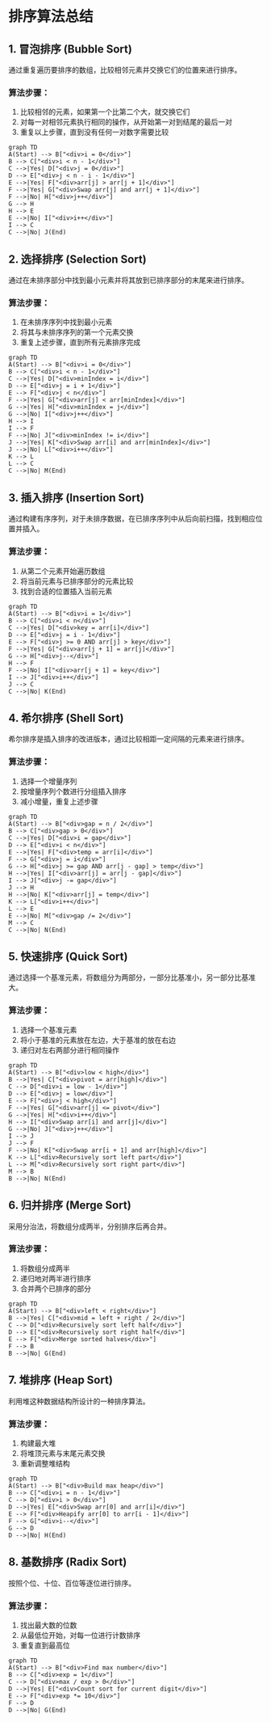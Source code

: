 # 排序算法总结

## 1. 冒泡排序 (Bubble Sort)
通过重复遍历要排序的数组，比较相邻元素并交换它们的位置来进行排序。

### 算法步骤：
1. 比较相邻的元素，如果第一个比第二个大，就交换它们
2. 对每一对相邻元素执行相同的操作，从开始第一对到结尾的最后一对
3. 重复以上步骤，直到没有任何一对数字需要比较

```mermaid
graph TD
A(Start) --> B["<div>i = 0</div>"]
B --> C["<div>i < n - 1</div>"]
C -->|Yes| D["<div>j = 0</div>"]
D --> E["<div>j < n - i - 1</div>"]
E -->|Yes| F["<div>arr[j] > arr[j + 1]</div>"]
F -->|Yes| G["<div>Swap arr[j] and arr[j + 1]</div>"]
F -->|No| H["<div>j++</div>"]
G --> H
H --> E
E -->|No| I["<div>i++</div>"]
I --> C
C -->|No| J(End)
```

## 2. 选择排序 (Selection Sort)
通过在未排序部分中找到最小元素并将其放到已排序部分的末尾来进行排序。

### 算法步骤：
1. 在未排序序列中找到最小元素
2. 将其与未排序序列的第一个元素交换
3. 重复上述步骤，直到所有元素排序完成

```mermaid
graph TD
A(Start) --> B["<div>i = 0</div>"]
B --> C["<div>i < n - 1</div>"]
C -->|Yes| D["<div>minIndex = i</div>"]
D --> E["<div>j = i + 1</div>"]
E --> F["<div>j < n</div>"]
F -->|Yes| G["<div>arr[j] < arr[minIndex]</div>"]
G -->|Yes| H["<div>minIndex = j</div>"]
G -->|No| I["<div>j++</div>"]
H --> I
I --> F
F -->|No| J["<div>minIndex != i</div>"]
J -->|Yes| K["<div>Swap arr[i] and arr[minIndex]</div>"]
J -->|No| L["<div>i++</div>"]
K --> L
L --> C
C -->|No| M(End)
```

## 3. 插入排序 (Insertion Sort)
通过构建有序序列，对于未排序数据，在已排序序列中从后向前扫描，找到相应位置并插入。

### 算法步骤：
1. 从第二个元素开始遍历数组
2. 将当前元素与已排序部分的元素比较
3. 找到合适的位置插入当前元素

```mermaid
graph TD
A(Start) --> B["<div>i = 1</div>"]
B --> C["<div>i < n</div>"]
C -->|Yes| D["<div>key = arr[i]</div>"]
D --> E["<div>j = i - 1</div>"]
E --> F["<div>j >= 0 AND arr[j] > key</div>"]
F -->|Yes| G["<div>arr[j + 1] = arr[j]</div>"]
G --> H["<div>j--</div>"]
H --> F
F -->|No| I["<div>arr[j + 1] = key</div>"]
I --> J["<div>i++</div>"]
J --> C
C -->|No| K(End)
```

## 4. 希尔排序 (Shell Sort)
希尔排序是插入排序的改进版本，通过比较相距一定间隔的元素来进行排序。

### 算法步骤：
1. 选择一个增量序列
2. 按增量序列个数进行分组插入排序
3. 减小增量，重复上述步骤

```mermaid
graph TD
A(Start) --> B["<div>gap = n / 2</div>"]
B --> C["<div>gap > 0</div>"]
C -->|Yes| D["<div>i = gap</div>"]
D --> E["<div>i < n</div>"]
E -->|Yes| F["<div>temp = arr[i]</div>"]
F --> G["<div>j = i</div>"]
G --> H["<div>j >= gap AND arr[j - gap] > temp</div>"]
H -->|Yes| I["<div>arr[j] = arr[j - gap]</div>"]
I --> J["<div>j -= gap</div>"]
J --> H
H -->|No| K["<div>arr[j] = temp</div>"]
K --> L["<div>i++</div>"]
L --> E
E -->|No| M["<div>gap /= 2</div>"]
M --> C
C -->|No| N(End)
```

## 5. 快速排序 (Quick Sort)
通过选择一个基准元素，将数组分为两部分，一部分比基准小，另一部分比基准大。

### 算法步骤：
1. 选择一个基准元素
2. 将小于基准的元素放在左边，大于基准的放在右边
3. 递归对左右两部分进行相同操作

```mermaid
graph TD
A(Start) --> B["<div>low < high</div>"]
B -->|Yes| C["<div>pivot = arr[high]</div>"]
C --> D["<div>i = low - 1</div>"]
D --> E["<div>j = low</div>"]
E --> F["<div>j < high</div>"]
F -->|Yes| G["<div>arr[j] <= pivot</div>"]
G -->|Yes| H["<div>i++</div>"]
H --> I["<div>Swap arr[i] and arr[j]</div>"]
G -->|No| J["<div>j++</div>"]
I --> J
J --> F
F -->|No| K["<div>Swap arr[i + 1] and arr[high]</div>"]
K --> L["<div>Recursively sort left part</div>"]
L --> M["<div>Recursively sort right part</div>"]
M --> B
B -->|No| N(End)
```

## 6. 归并排序 (Merge Sort)
采用分治法，将数组分成两半，分别排序后再合并。

### 算法步骤：
1. 将数组分成两半
2. 递归地对两半进行排序
3. 合并两个已排序的部分

```mermaid
graph TD
A(Start) --> B["<div>left < right</div>"]
B -->|Yes| C["<div>mid = left + right / 2</div>"]
C --> D["<div>Recursively sort left half</div>"]
D --> E["<div>Recursively sort right half</div>"]
E --> F["<div>Merge sorted halves</div>"]
F --> B
B -->|No| G(End)
```

## 7. 堆排序 (Heap Sort)
利用堆这种数据结构所设计的一种排序算法。

### 算法步骤：
1. 构建最大堆
2. 将堆顶元素与末尾元素交换
3. 重新调整堆结构

```mermaid
graph TD
A(Start) --> B["<div>Build max heap</div>"]
B --> C["<div>i = n - 1</div>"]
C --> D["<div>i > 0</div>"]
D -->|Yes| E["<div>Swap arr[0] and arr[i]</div>"]
E --> F["<div>Heapify arr[0] to arr[i - 1]</div>"]
F --> G["<div>i--</div>"]
G --> D
D -->|No| H(End)
```

## 8. 基数排序 (Radix Sort)
按照个位、十位、百位等逐位进行排序。

### 算法步骤：
1. 找出最大数的位数
2. 从最低位开始，对每一位进行计数排序
3. 重复直到最高位

```mermaid
graph TD
A(Start) --> B["<div>Find max number</div>"]
B --> C["<div>exp = 1</div>"]
C --> D["<div>max / exp > 0</div>"]
D -->|Yes| E["<div>Count sort for current digit</div>"]
E --> F["<div>exp *= 10</div>"]
F --> D
D -->|No| G(End)
```
